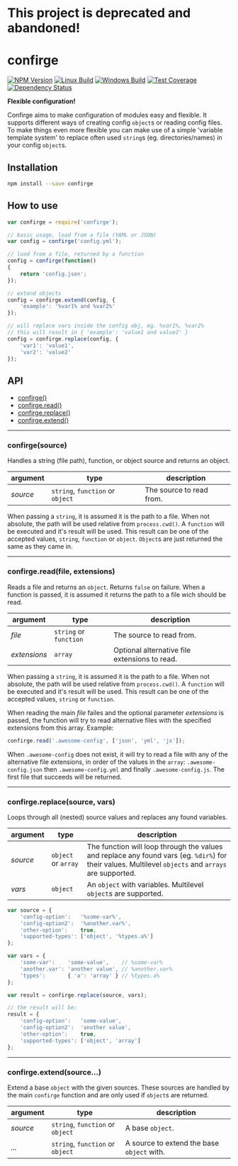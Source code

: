 # This project is deprecated and abandoned!

# confirge

  [![NPM Version][npm-img]][npm-url]
  [![Linux Build][travis-img]][travis-url]
  [![Windows Build][appveyor-img]][appveyor-url]
  [![Test Coverage][coveralls-img]][coveralls-url]
  [![Dependency Status][david-img]][david-url]

[npm-img]: https://badge.fury.io/js/confirge.svg
[npm-url]: https://www.npmjs.com/package/confirge
[travis-img]: https://img.shields.io/travis/roeldev/confirge/master.svg?label=linux
[travis-url]: https://travis-ci.org/roeldev/confirge
[appveyor-img]: https://img.shields.io/appveyor/ci/roeldev/confirge/master.svg?label=windows
[appveyor-url]: https://ci.appveyor.com/project/roeldev/confirge
[coveralls-img]: https://img.shields.io/coveralls/roeldev/confirge/master.svg
[coveralls-url]: https://coveralls.io/r/roeldev/confirge?branch=master
[david-img]: https://david-dm.org/roeldev/confirge.svg
[david-url]: https://david-dm.org/roeldev/confirge

**Flexible configuration!**

Confirge aims to make configuration of modules easy and flexible. It supports different ways of creating config `object`s or reading config files. To make things even more flexible you can make use of a simple 'variable template system' to replace often used `string`s (eg. directories/names) in your config `object`s.


## Installation
```sh
npm install --save confirge
```

## How to use
```js
var confirge = require('confirge');

// basic usage, load from a file (YAML or JSON)
var config = confirge('config.yml');

// load from a file, returned by a function
config = confirge(function()
{
    return 'config.json';
});

// extend objects
config = confirge.extend(config, {
    'example': '%var1% and %var2%'
});

// will replace vars inside the config obj, eg. %var1%, %var2%
// this will result in { 'example': 'value1 and value2' }
config = confirge.replace(config, {
    'var1': 'value1',
    'var2': 'value2'
});
```

## API
- [confirge()][api-confirge]
- [confirge.read()][api-confirge-read]
- [confirge.replace()][api-confirge-replace]
- [confirge.extend()][api-confirge-extend]

--------------------------------------------------------------------------------
### confirge(source)
Handles a string (file path), function, or object source and returns an object.

argument | type | description
---------|------|------------
_source_ | `string`, `function` or `object` | The source to read from.

When passing a `string`, it is assumed it is the path to a file. When not absolute, the path will be used relative from `process.cwd()`. A `function` will be executed and it's result will be used. This result can be one of the accepted values, `string`, `function` or `object`. `Object`s are just returned the same as they came in.


--------------------------------------------------------------------------------
### confirge.read(file, extensions)
Reads a file and returns an `object`. Returns `false` on failure.
When a function is passed, it is assumed it returns the path to a file wich should be read.

argument | type | description
---------|------|------------
_file_ | `string` or `function` | The source to read from.
_extensions_ | `array` | Optional alternative file extensions to read.

When passing a `string`, it is assumed it is the path to a file. When not absolute, the path will be used relative from `process.cwd()`. A `function` will be executed and it's result will be used. This result can be one of the accepted values, `string` or `function`.

When reading the main _file_ failes and the optional parameter _extensions_ is passed, the function will try to read alternative files with the specified extensions from this array. Example:
```js
confirge.read('.awesome-config', ['json', 'yml', 'js']);
```

When `.awesome-config` does not exist, it will try to read a file with any of the alternative file extensions, in order of the values in the `array`: `.awesome-config.json` then `.awesome-config.yml` and finally `.awesome-config.js`. The first file that succeeds will be returned.

--------------------------------------------------------------------------------
### confirge.replace(source, vars)
Loops through all (nested) source values and replaces any found variables.

argument | type | description
---------|------|------------
_source_ | `object` or `array` | The function will loop through the values and replace any found vars (eg. `%dir%`) for their values. Multilevel `objects` and `arrays` are supported.
_vars_ | `object` | An `object` with variables. Multilevel `object`s are supported.


```js
var source = {
    'config-option':   '%some-var%',
    'config-option2':  '%another.var%',
    'other-option':    true,
    'supported-types': ['object', '%types.a%']
};

var vars = {
    'some-var':    'some-value',    // %some-var%
    'another.var': 'another value', // %another.var%
    'types':       { 'a': 'array' } // %types.a%
};

var result = confirge.replace(source, vars);

// the result will be:
result = {
    'config-option':   'some-value',
    'config-option2':  'another value',
    'other-option':    true,
    'supported-types': ['object', 'array']
};
```


--------------------------------------------------------------------------------
### confirge.extend(source...)
Extend a base `object` with the given sources. These sources are handled by the main `confirge` function and are only used if `object`s are returned.

argument | type | description
---------|------|------------
_source_ | `string`, `function` or `object` | A base `object`.
_..._ | `string`, `function` or `object` | A source to extend the base `object` with.


[api-confirge]: #confirgesource
[api-confirge-read]: #confirgereadfile
[api-confirge-replace]: #confirgereplacesource-vars
[api-confirge-extend]: #confirgeextendsource

